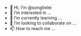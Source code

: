 - 👋 Hi, I’m @songtielei
- 👀 I’m interested in ...
- 🌱 I’m currently learning ...
- 💞️ I’m looking to collaborate on ...
- 📫 How to reach me ...

<!---
songtielei/songtielei is a ✨ special ✨ repository because its `README.md` (this file) appears on your GitHub profile.
You can click the Preview link to take a look at your changes.
--->
